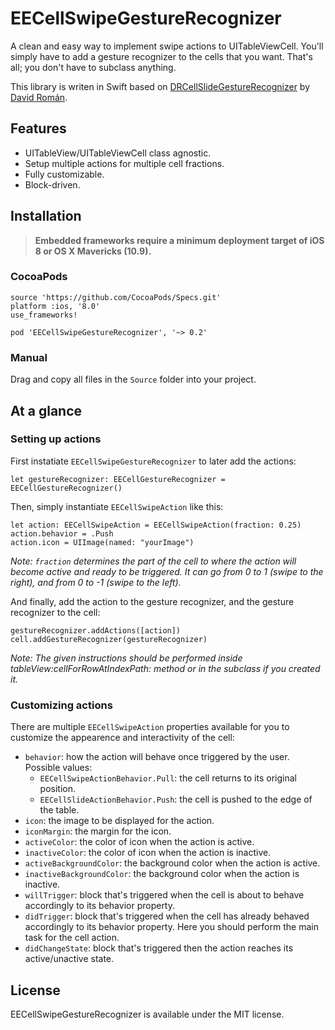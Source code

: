 # EECellSwipeGestureRecognizer

A clean and easy way to implement swipe actions to UITableViewCell. You'll simply have to add a gesture recognizer to the cells that you want. That's all; you don't have to subclass anything.

This library is writen in Swift based on [DRCellSlideGestureRecognizer](https://github.com/DavdRoman/DRCellSlideGestureRecognizer) by [David Román](https://github.com/DavdRoman/).

## Features

* UITableView/UITableViewCell class agnostic.
* Setup multiple actions for multiple cell fractions.
* Fully customizable.
* Block-driven.

## Installation

> **Embedded frameworks require a minimum deployment target of iOS 8 or OS X Mavericks (10.9).**

### CocoaPods

```
source 'https://github.com/CocoaPods/Specs.git'
platform :ios, '8.0'
use_frameworks!

pod 'EECellSwipeGestureRecognizer', '~> 0.2'
```

### Manual

Drag and copy all files in the `Source` folder into your project.

## At a glance

### Setting up actions

First instatiate `EECellSwipeGestureRecognizer` to later add the actions:

```
let gestureRecognizer: EECellGestureRecognizer = EECellGestureRecognizer()
```

Then, simply instantiate `EECellSwipeAction` like this:

```
let action: EECellSwipeAction = EECellSwipeAction(fraction: 0.25)
action.behavior = .Push
action.icon = UIImage(named: "yourImage")
```

*Note: `fraction` determines the part of the cell to where the action will become active and ready to be triggered. It can go from 0 to 1 (swipe to the right), and from 0 to -1 (swipe to the left).*

And finally, add the action to the gesture recognizer, and the gesture recognizer to the cell:

```
gestureRecognizer.addActions([action])
cell.addGestureRecognizer(gestureRecognizer)
```

*Note: The given instructions should be performed inside tableView:cellForRowAtIndexPath: method or in the subclass if you created it.*

### Customizing actions

There are multiple `EECellSwipeAction` properties available for you to customize the appearence and interactivity of the cell:

* `behavior`: how the action will behave once triggered by the user. Possible values:
  * `EECellSwipeActionBehavior.Pull`: the cell returns to its original position.
  * `EECellSlideActionBehavior.Push`: the cell is pushed to the edge of the table.
* `icon`: the image to be displayed for the action.
* `iconMargin`: the margin for the icon.
* `activeColor`: the color of icon when the action is active.
* `inactiveColor`: the color of icon when the action is inactive.
* `activeBackgroundColor`: the background color when the action is active.
* `inactiveBackgroundColor`: the background color when the action is inactive.
* `willTrigger`: block that's triggered when the cell is about to behave accordingly to its behavior property.
* `didTrigger`: block that's triggered when the cell has already behaved accordingly to its behavior property. Here you should perform the main task for the cell action.
* `didChangeState`: block that's triggered then the action reaches its active/unactive state.

## License

EECellSwipeGestureRecognizer is available under the MIT license.
